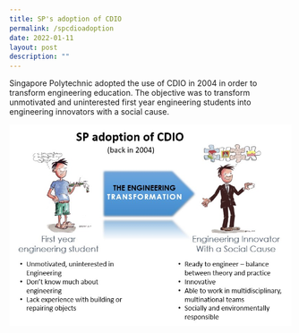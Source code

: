 ```yaml
---
title: SP's adoption of CDIO
permalink: /spcdioadoption
date: 2022-01-11
layout: post
description: ""
---
```

Singapore Polytechnic adopted the use of CDIO in 2004 in order to transform engineering education. The objective was to transform unmotivated and uninterested first year engineering students into engineering innovators with a social cause.

![Alt text for image on Isomer site](/images/engineering-transformation.jpg)